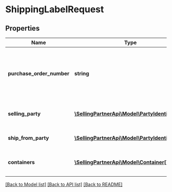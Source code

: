 # ShippingLabelRequest

## Properties
Name | Type | Description | Notes
------------ | ------------- | ------------- | -------------
**purchase_order_number** | **string** | Purchase order number of the order for which to create a shipping label. | 
**selling_party** | [**\SellingPartnerApi\Model\PartyIdentification**](PartyIdentification.md) | ID of the selling party or vendor. | 
**ship_from_party** | [**\SellingPartnerApi\Model\PartyIdentification**](PartyIdentification.md) | Warehouse code of vendor. | 
**containers** | [**\SellingPartnerApi\Model\Container[]**](Container.md) | A list of the packages in this shipment. | [optional] 

[[Back to Model list]](../README.md#documentation-for-models) [[Back to API list]](../README.md#documentation-for-api-endpoints) [[Back to README]](../README.md)


